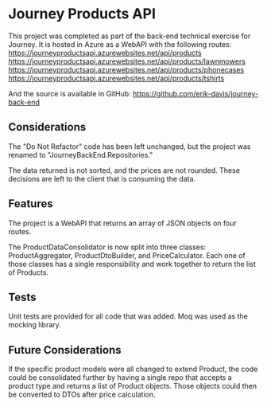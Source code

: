 # Journey Products API

This project was completed as part of the back-end technical exercise for Journey.
It is hosted in Azure as a WebAPI with the following routes:
https://journeyproductsapi.azurewebsites.net/api/products
https://journeyproductsapi.azurewebsites.net/api/products/lawnmowers
https://journeyproductsapi.azurewebsites.net/api/products/phonecases
https://journeyproductsapi.azurewebsites.net/api/products/tshirts

And the source is available in GitHub: https://github.com/erik-davis/journey-back-end

## Considerations

The "Do Not Refactor" code has been left unchanged, but the project was renamed to "JourneyBackEnd.Repositories."

The data returned is not sorted, and the prices are not rounded. These decisions are left to the client that is consuming the data.

## Features

The project is a WebAPI that returns an array of JSON objects on four routes. 

The ProductDataConsolidator is now split into three classes: ProductAggregator, ProductDtoBuilder, and PriceCalculator. Each one of those classes has a single responsibility and work together to return the list of Products.

## Tests

Unit tests are provided for all code that was added. Moq was used as the mocking library.

## Future Considerations

If the specific product models were all changed to extend Product, the code could be consolidated further by having a single repo that accepts a product type and returns a list of Product objects. Those objects could then be converted to DTOs after price calculation.
